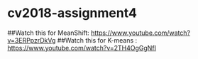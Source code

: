 # cv2018-assignment4

##Watch this for MeanShift: https://www.youtube.com/watch?v=3ERPpzrDkVg
##Watch this for K-means  : https://www.youtube.com/watch?v=2TH4OgGgNfI